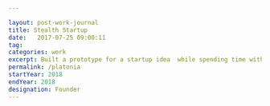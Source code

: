 ```yaml
---

layout: post-work-journal
title: Stealth Startup
date:   2017-07-25 09:00:11
tag: 
categories: work
excerpt: Built a prototype for a startup idea  while spending time with family
permalink: /platonia
startYear: 2018
endYear: 2018
designation: Founder 
---
```



<!-- [Download link](https://play.google.com/store/apps/details?id=com.platonialabs.platonia) -->